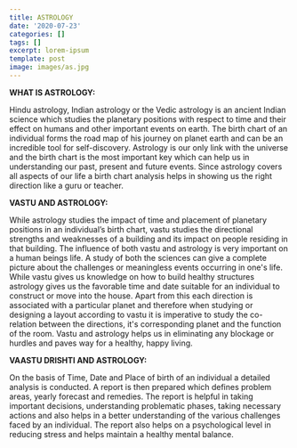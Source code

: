 ```yaml
---
title: ASTROLOGY
date: '2020-07-23'
categories: []
tags: []
excerpt: lorem-ipsum
template: post
image: images/as.jpg
---
```

**WHAT IS ASTROLOGY:**

Hindu astrology, Indian astrology or the Vedic astrology is an ancient Indian science which studies the planetary positions with respect to time and their effect on humans and other important events on earth. The birth chart of an individual forms the road map of his journey on planet earth and can be an incredible tool for self-discovery. Astrology is our only link with the universe and the birth chart is the most important key which can help us in understanding our past, present and future events. Since astrology covers all aspects of our life a birth chart analysis helps in showing us the right direction like a guru or teacher.

**VASTU AND ASTROLOGY:**

While astrology studies the impact of time and placement of planetary positions in an individual’s birth chart, vastu studies the directional strengths and weaknesses of a building and its impact on people residing in that building. The influence of both vastu and astrology is very important on a human beings life. A study of both the sciences can give a complete picture about the challenges or meaningless events occurring in one's life. While vastu gives us knowledge on how to build healthy structures astrology gives us the favorable time and date suitable for an individual to construct or move into the house. Apart from this each direction is associated with a particular planet and therefore when studying or designing a layout according to vastu it is imperative to study the co-relation between the directions, it's corresponding planet and the function of the room. Vastu and astrology helps us in eliminating any blockage or hurdles and paves way for a healthy, happy living.

**VAASTU DRISHTI AND ASTROLOGY:**

On the basis of Time, Date and Place of birth of an individual a detailed analysis is conducted. A report is then prepared which defines problem areas, yearly forecast and remedies. The report is helpful in taking important decisions, understanding problematic phases, taking necessary actions and also helps in a better understanding of the various challenges faced by an individual. The report also helps on a psychological level in reducing stress and helps maintain a healthy mental balance.